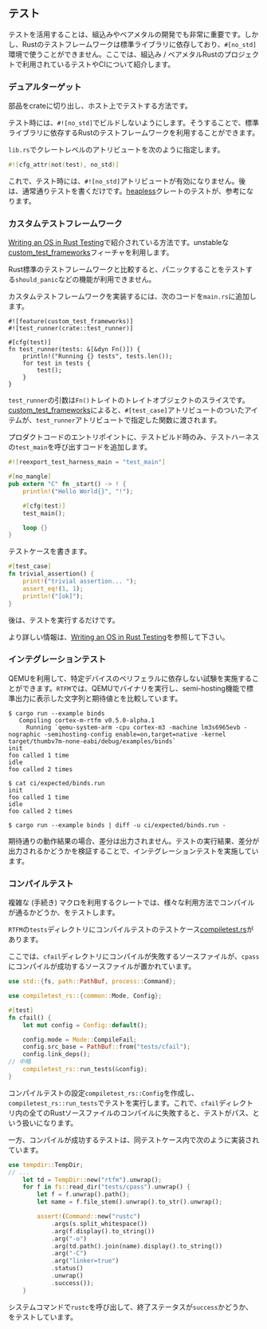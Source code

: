 ## テスト

テストを活用することは、組込みやベアメタルの開発でも非常に重要です。しかし、Rustのテストフレームワークは標準ライブラリに依存しており、`#[no_std]`環境で使うことができません。ここでは、組込み / ベアメタルRustのプロジェクトで利用されているテストやCIについて紹介します。

### デュアルターゲット

部品をcrateに切り出し、ホスト上でテストする方法です。

テスト時には、`#![no_std]`でビルドしないようにします。そうすることで、標準ライブラリに依存するRustのテストフレームワークを利用することができます。

`lib.rs`でクレートレベルのアトリビュートを次のように指定します。

```rust
#![cfg_attr(not(test), no_std)]
```

これで、テスト時には、`#![no_std]`アトリビュートが有効になりません。後は、通常通りテストを書くだけです。[heapless]クレートのテストが、参考になります。

[heapless]: https://github.com/japaric/heapless

### カスタムテストフレームワーク

[Writing an OS in Rust Testing]で紹介されている方法です。unstableな[custom_test_frameworks]フィーチャを利用します。

[custom_test_frameworks]: https://doc.rust-lang.org/unstable-book/language-features/custom-test-frameworks.html

Rust標準のテストフレームワークと比較すると、パニックすることをテストする`should_panic`などの機能が利用できません。

カスタムテストフレームワークを実装するには、次のコードを`main.rs`に追加します。

```rust,ignore
#![feature(custom_test_frameworks)]
#![test_runner(crate::test_runner)]

#[cfg(test)]
fn test_runner(tests: &[&dyn Fn()]) {
    println!("Running {} tests", tests.len());
    for test in tests {
        test();
    }
}
```

`test_runner`の引数は`Fn()`トレイトのトレイトオブジェクトのスライスです。[custom_test_frameworks]によると、`#[test_case]`アトリビュートのついたアイテムが、`test_runner`アトリビュートで指定した関数に渡されます。

プロダクトコードのエントリポイントに、テストビルド時のみ、テストハーネスの`test_main`を呼び出すコードを追加します。

```rust
#![reexport_test_harness_main = "test_main"]

#[no_mangle]
pub extern "C" fn _start() -> ! {
    println!("Hello World{}", "!");

    #[cfg(test)]
    test_main();

    loop {}
}
```

テストケースを書きます。

```rust
#[test_case]
fn trivial_assertion() {
    print!("trivial assertion... ");
    assert_eq!(1, 1);
    println!("[ok]");
}
```

後は、テストを実行するだけです。

より詳しい情報は、[Writing an OS in Rust Testing]を参照して下さい。

[Writing an OS in Rust Testing]: https://os.phil-opp.com/testing/

### インテグレーションテスト

QEMUを利用して、特定デバイスのペリフェラルに依存しない試験を実施することができます。`RTFM`では、QEMUでバイナリを実行し、semi-hosting機能で標準出力に表示した文字列と期待値とを比較しています。

```
$ cargo run --example binds
   Compiling cortex-m-rtfm v0.5.0-alpha.1
     Running `qemu-system-arm -cpu cortex-m3 -machine lm3s6965evb -nographic -semihosting-config enable=on,target=native -kernel target/thumbv7m-none-eabi/debug/examples/binds`
init
foo called 1 time
idle
foo called 2 times
```

```
$ cat ci/expected/binds.run 
init
foo called 1 time
idle
foo called 2 times
```

```
$ cargo run --example binds | diff -u ci/expected/binds.run -
```

期待通りの動作結果の場合、差分は出力されません。テストの実行結果、差分が出力されるかどうかを検証することで、インテグレーションテストを実施しています。

### コンパイルテスト

複雑な (手続き) マクロを利用するクレートでは、様々な利用方法でコンパイルが通るかどうか、をテストします。

[compiletest_rs]: https://github.com/laumann/compiletest-rs

`RTFM`の`tests`ディレクトリにコンパイルテストのテストケース[compiletest.rs]があります。

[compiletest.rs]: https://github.com/japaric/cortex-m-rtfm/blob/master/tests/compiletest.rs

ここでは、`cfail`ディレクトリにコンパイルが失敗するソースファイルが、`cpass`にコンパイルが成功するソースファイルが置かれています。

```rust
use std::{fs, path::PathBuf, process::Command};

use compiletest_rs::{common::Mode, Config};

#[test]
fn cfail() {
    let mut config = Config::default();

    config.mode = Mode::CompileFail;
    config.src_base = PathBuf::from("tests/cfail");
    config.link_deps();
// 中略
    compiletest_rs::run_tests(&config);
}
```

コンパイルテストの設定`compiletest_rs::Config`を作成し、`compiletest_rs::run_tests`でテストを実行します。これで、`cfail`ディレクトリ内の全てのRustソースファイルのコンパイルに失敗すると、テストがパス、という扱いになります。

一方、コンパイルが成功するテストは、同テストケース内で次のように実装されています。

```rust
use tempdir::TempDir;
// ...
    let td = TempDir::new("rtfm").unwrap();
    for f in fs::read_dir("tests/cpass").unwrap() {
        let f = f.unwrap().path();
        let name = f.file_stem().unwrap().to_str().unwrap();

        assert!(Command::new("rustc")
            .args(s.split_whitespace())
            .arg(f.display().to_string())
            .arg("-o")
            .arg(td.path().join(name).display().to_string())
            .arg("-C")
            .arg("linker=true")
            .status()
            .unwrap()
            .success());
    }
```

システムコマンドで`rustc`を呼び出して、終了ステータスが`success`かどうか、をテストしています。